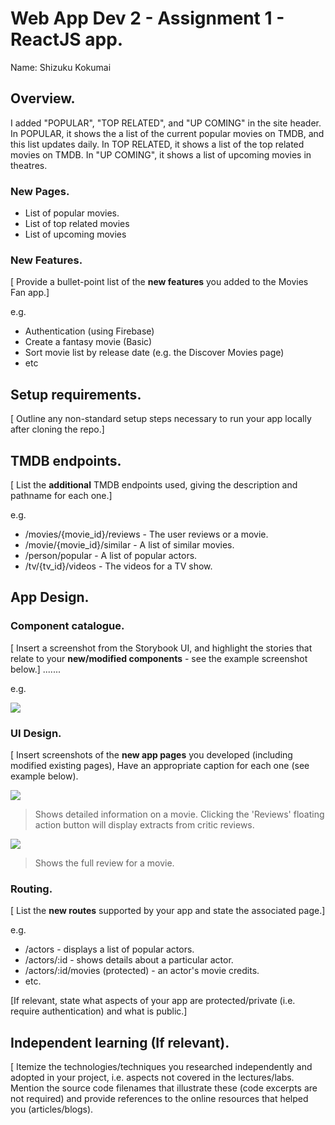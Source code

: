 # Web App Dev 2 - Assignment 1 - ReactJS app.

Name: Shizuku Kokumai

## Overview.
I added "POPULAR", "TOP RELATED", and "UP COMING" in the site header. In POPULAR, it shows the a list of the current popular movies on TMDB, and this list updates daily. In TOP RELATED, it shows a list of the top related movies on TMDB. In "UP COMING", it shows a list of upcoming movies in theatres. 

### New Pages.

+ List of popular movies.
+ List of top related movies
+ List of upcoming movies

### New Features.

[ Provide a bullet-point list of the __new features__ you added to the Movies Fan app.] 
 
 e.g.

+ Authentication (using Firebase)
+ Create a fantasy movie (Basic)
+ Sort movie list by release date (e.g. the Discover Movies page)
+ etc

## Setup requirements.

[ Outline any non-standard setup steps necessary to run your app locally after cloning the repo.]

## TMDB endpoints.

[ List the __additional__ TMDB endpoints used, giving the description and pathname for each one.] 

e.g.

+ /movies/{movie_id}/reviews - The user reviews or a movie.
+ /movie/{movie_id}/similar - A list of similar movies. 
+ /person/popular - A list of popular actors.
+ /tv/{tv_id}/videos - The videos for a TV show. 

## App Design.

### Component catalogue.

[ Insert a screenshot from the Storybook UI, and highlight the stories that relate to your __new/modified components__ - see the example screenshot below.] .......

e.g.

![](./images/stories.png)

### UI Design.

[ Insert screenshots of the __new app pages__ you developed (including modified existing pages), Have an appropriate caption for each one (see example below).

![ ](./images/detail.png)

>Shows detailed information on a movie. Clicking the 'Reviews' floating action button will display extracts from critic reviews.

![ ](./images/review.png)

>Shows the full review for a movie.

### Routing.

[ List the __new routes__ supported by your app and state the associated page.]

e.g. 

+ /actors - displays a list of popular actors.
+ /actors/:id - shows details about a particular actor.
+ /actors/:id/movies (protected) - an actor's movie credits.
+ etc.

[If relevant, state what aspects of your app are protected/private (i.e. require authentication) and what is public.]

## Independent learning (If relevant).

[ Itemize the technologies/techniques you researched independently and adopted in your project, i.e. aspects not covered in the lectures/labs. Mention the source code filenames that illustrate these  (code excerpts are not required) and provide references to the online resources that helped you (articles/blogs).
